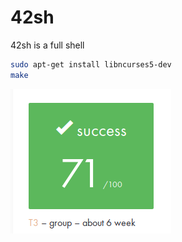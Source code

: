 # 42sh

42sh is a full shell

```bash
sudo apt-get install libncurses5-dev  
make
```

![alt tag ><](presentation.png)

